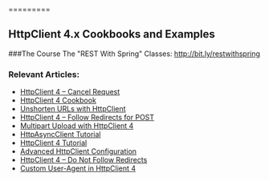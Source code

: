 =========
## HttpClient 4.x Cookbooks and Examples

###The Course
The "REST With Spring" Classes: http://bit.ly/restwithspring


### Relevant Articles: 

- [HttpClient 4 – Cancel Request](https://www.baeldung.com/httpclient-cancel-request)
- [HttpClient 4 Cookbook](https://www.baeldung.com/httpclient4)
- [Unshorten URLs with HttpClient](https://www.baeldung.com/unshorten-url-httpclient)
- [HttpClient 4 – Follow Redirects for POST](https://www.baeldung.com/httpclient-redirect-on-http-post)
- [Multipart Upload with HttpClient 4](https://www.baeldung.com/httpclient-multipart-upload)
- [HttpAsyncClient Tutorial](https://www.baeldung.com/httpasyncclient-tutorial)
- [HttpClient 4 Tutorial](https://www.baeldung.com/httpclient-guide)
- [Advanced HttpClient Configuration](https://www.baeldung.com/httpclient-advanced-config)
- [HttpClient 4 – Do Not Follow Redirects](https://www.baeldung.com/httpclient-stop-follow-redirect)
- [Custom User-Agent in HttpClient 4](https://www.baeldung.com/httpclient-user-agent-header)
